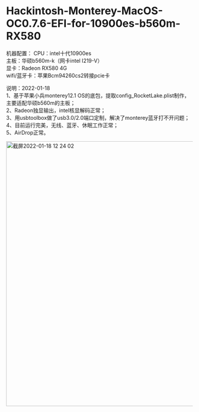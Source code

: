 # Hackintosh-Monterey-MacOS-OC0.7.6-EFI-for-10900es-b560m-RX580

机器配置：
CPU：intel十代10900es   
主板：华硕b560m-k（网卡intel I219-V）  
显卡：Radeon RX580 4G   
wifi/蓝牙卡：苹果Bcm94260cs2转接pcie卡   

说明：2022-01-18  
1、基于苹果小兵monterey12.1 OS的底包，提取config_RocketLake.plist制作，主要适配华硕b560m的主板；  
2、Radeon独显输出，intel核显解码正常；   
3、用usbtoolbox做了usb3.0/2.0端口定制，解决了monterey蓝牙打不开问题；  
4、目前运行完美，无线、蓝牙、休眠工作正常；   
5、AirDrop正常。
 

<img width="715" alt="截屏2022-01-18 12 24 02" src="https://user-images.githubusercontent.com/97930740/149871347-a362b2a0-9851-43de-89ec-b0d230a0881f.png">
